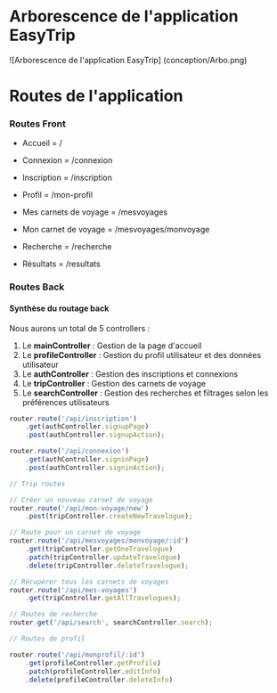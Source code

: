 # Arborescence de l'application EasyTrip 

![Arborescence de l'application EasyTrip]
(conception/Arbo.png)

# Routes de l'application

### Routes Front

- Accueil = /

- Connexion = /connexion

- Inscription = /inscription

- Profil = /mon-profil

- Mes carnets de voyage = /mesvoyages
  
- Mon carnet de voyage = /mesvoyages/monvoyage
  
- Recherche = /recherche
  
- Résultats = /resultats

### Routes Back

#### Synthèse du routage back

Nous aurons un total de 5 controllers : 

1. Le **mainController** : Gestion de la page d'accueil
2. Le **profileController** : Gestion du profil utilisateur et des données utilisateur 
3. Le **authController** : Gestion des inscriptions et connexions
4. Le **tripController** : Gestion des carnets de voyage
5. Le **searchController** : Gestion des recherches et filtrages selon les préférences utilisateurs

```javascript
router.route('/api/inscription')
    .get(authController.signupPage)
    .post(authController.signupAction);

router.route('/api/connexion')
    .get(authController.signinPage)
    .post(authController.signinAction);

// Trip routes

// Créer un nouveau carnet de voyage
router.route('/api/mon-voyage/new')
    .post(tripController.createNewTravelogue);

// Route pour un carnet de voyage
router.route('/api/mesvoyages/monvoyage/:id')
    .get(tripController.getOneTravelogue)
    .patch(tripController.updateTravelogue)
    .delete(tripController.deleteTravelogue);

// Récupérer tous les carnets de voyages
router.route('/api/mes-voyages')
    .get(tripController.getAllTravelogues);

// Routes de recherche
router.get('/api/search', searchController.search);

// Routes de profil

router.route('/api/monprofil/:id')
    .get(profileController.getProfile)
    .patch(profileController.editInfo)
    .delete(profileController.deleteInfo)
```
